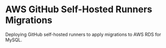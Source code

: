 # AWS GitHub Self-Hosted Runners Migrations

Deploying GitHub self-hosted runners to apply migrations to AWS RDS for MySQL.


